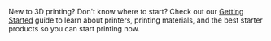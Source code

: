 ﻿New to 3D printing? Don't know where to start?
Check out our [Getting Started](/getting-started) guide to learn about printers, printing materials, and the best starter products so you can start printing now.
